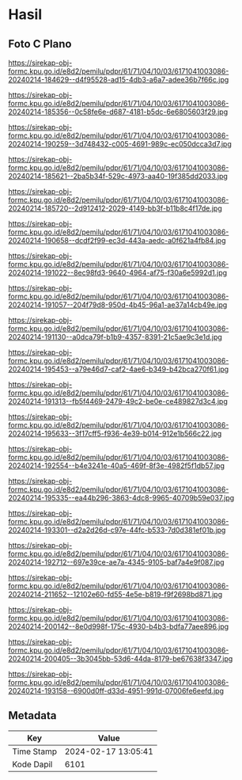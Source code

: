 # Hasil

## Foto C Plano

https://sirekap-obj-formc.kpu.go.id/e8d2/pemilu/pdpr/61/71/04/10/03/6171041003086-20240214-184629--d4f95528-ad15-4db3-a6a7-adee36b7f66c.jpg

https://sirekap-obj-formc.kpu.go.id/e8d2/pemilu/pdpr/61/71/04/10/03/6171041003086-20240214-185356--0c58fe6e-d687-4181-b5dc-6e6805603f29.jpg

https://sirekap-obj-formc.kpu.go.id/e8d2/pemilu/pdpr/61/71/04/10/03/6171041003086-20240214-190259--3d748432-c005-4691-989c-ec050dcca3d7.jpg

https://sirekap-obj-formc.kpu.go.id/e8d2/pemilu/pdpr/61/71/04/10/03/6171041003086-20240214-185621--2ba5b34f-529c-4973-aa40-19f385dd2033.jpg

https://sirekap-obj-formc.kpu.go.id/e8d2/pemilu/pdpr/61/71/04/10/03/6171041003086-20240214-185720--2d912412-2029-4149-bb3f-b11b8c4f17de.jpg

https://sirekap-obj-formc.kpu.go.id/e8d2/pemilu/pdpr/61/71/04/10/03/6171041003086-20240214-190658--dcdf2f99-ec3d-443a-aedc-a0f621a4fb84.jpg

https://sirekap-obj-formc.kpu.go.id/e8d2/pemilu/pdpr/61/71/04/10/03/6171041003086-20240214-191022--8ec98fd3-9640-4964-af75-f30a6e5992d1.jpg

https://sirekap-obj-formc.kpu.go.id/e8d2/pemilu/pdpr/61/71/04/10/03/6171041003086-20240214-191057--204f79d8-950d-4b45-96a1-ae37a14cb49e.jpg

https://sirekap-obj-formc.kpu.go.id/e8d2/pemilu/pdpr/61/71/04/10/03/6171041003086-20240214-191130--a0dca79f-b1b9-4357-8391-21c5ae9c3e1d.jpg

https://sirekap-obj-formc.kpu.go.id/e8d2/pemilu/pdpr/61/71/04/10/03/6171041003086-20240214-195453--a79e46d7-caf2-4ae6-b349-b42bca270f61.jpg

https://sirekap-obj-formc.kpu.go.id/e8d2/pemilu/pdpr/61/71/04/10/03/6171041003086-20240214-191313--fb5f4469-2479-49c2-be0e-ce489827d3c4.jpg

https://sirekap-obj-formc.kpu.go.id/e8d2/pemilu/pdpr/61/71/04/10/03/6171041003086-20240214-195633--3f17cff5-f936-4e39-b014-912e1b566c22.jpg

https://sirekap-obj-formc.kpu.go.id/e8d2/pemilu/pdpr/61/71/04/10/03/6171041003086-20240214-192554--b4e3241e-40a5-469f-8f3e-4982f5f1db57.jpg

https://sirekap-obj-formc.kpu.go.id/e8d2/pemilu/pdpr/61/71/04/10/03/6171041003086-20240214-195335--ea44b296-3863-4dc8-9965-40709b59e037.jpg

https://sirekap-obj-formc.kpu.go.id/e8d2/pemilu/pdpr/61/71/04/10/03/6171041003086-20240214-193301--d2a2d26d-c97e-44fc-b533-7d0d381ef01b.jpg

https://sirekap-obj-formc.kpu.go.id/e8d2/pemilu/pdpr/61/71/04/10/03/6171041003086-20240214-192712--697e39ce-ae7a-4345-9105-baf7a4e9f087.jpg

https://sirekap-obj-formc.kpu.go.id/e8d2/pemilu/pdpr/61/71/04/10/03/6171041003086-20240214-211652--12102e60-fd55-4e5e-b819-f9f2698bd871.jpg

https://sirekap-obj-formc.kpu.go.id/e8d2/pemilu/pdpr/61/71/04/10/03/6171041003086-20240214-200142--8e0d998f-175c-4930-b4b3-bdfa77aee896.jpg

https://sirekap-obj-formc.kpu.go.id/e8d2/pemilu/pdpr/61/71/04/10/03/6171041003086-20240214-200405--3b3045bb-53d6-44da-8179-be67638f3347.jpg

https://sirekap-obj-formc.kpu.go.id/e8d2/pemilu/pdpr/61/71/04/10/03/6171041003086-20240214-193158--6900d0ff-d33d-4951-991d-07006fe6eefd.jpg


## Metadata

| Key        | Value               |
| ---------- | ------------------- |
| Time Stamp | 2024-02-17 13:05:41 |
| Kode Dapil | 6101                |




